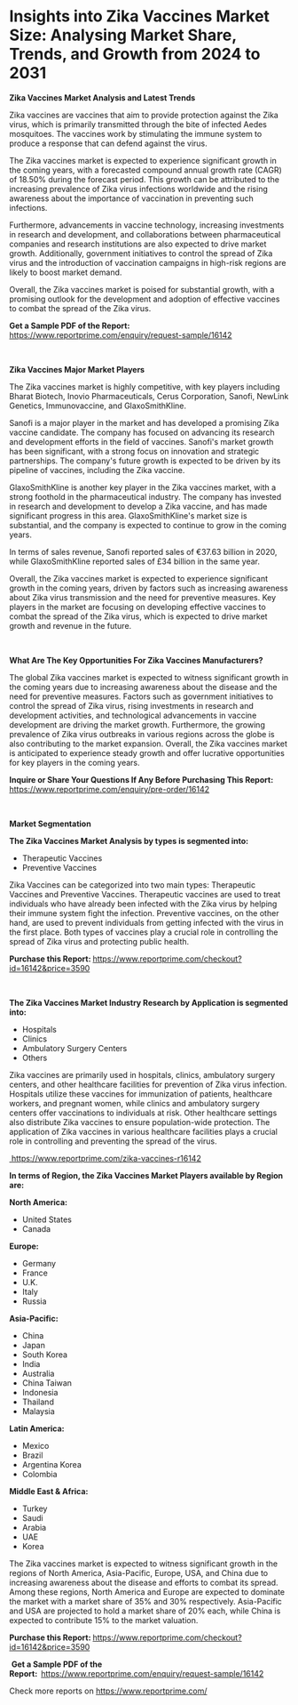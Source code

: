 <p><h1>Insights into Zika Vaccines Market Size: Analysing Market Share, Trends, and Growth from 2024 to 2031</h1></p><p><strong>Zika Vaccines Market Analysis and Latest Trends</strong></p>
<p><p>Zika vaccines are vaccines that aim to provide protection against the Zika virus, which is primarily transmitted through the bite of infected Aedes mosquitoes. The vaccines work by stimulating the immune system to produce a response that can defend against the virus.</p><p>The Zika vaccines market is expected to experience significant growth in the coming years, with a forecasted compound annual growth rate (CAGR) of 18.50% during the forecast period. This growth can be attributed to the increasing prevalence of Zika virus infections worldwide and the rising awareness about the importance of vaccination in preventing such infections.</p><p>Furthermore, advancements in vaccine technology, increasing investments in research and development, and collaborations between pharmaceutical companies and research institutions are also expected to drive market growth. Additionally, government initiatives to control the spread of Zika virus and the introduction of vaccination campaigns in high-risk regions are likely to boost market demand.</p><p>Overall, the Zika vaccines market is poised for substantial growth, with a promising outlook for the development and adoption of effective vaccines to combat the spread of the Zika virus.</p></p>
<p><strong>Get a Sample PDF of the Report:&nbsp;</strong> <a href="https://www.reportprime.com/enquiry/request-sample/16142">https://www.reportprime.com/enquiry/request-sample/16142</a></p>
<p>&nbsp;</p>
<p><strong>Zika Vaccines Major Market Players</strong></p>
<p><p>The Zika vaccines market is highly competitive, with key players including Bharat Biotech, Inovio Pharmaceuticals, Cerus Corporation, Sanofi, NewLink Genetics, Immunovaccine, and GlaxoSmithKline. </p><p>Sanofi is a major player in the market and has developed a promising Zika vaccine candidate. The company has focused on advancing its research and development efforts in the field of vaccines. Sanofi's market growth has been significant, with a strong focus on innovation and strategic partnerships. The company's future growth is expected to be driven by its pipeline of vaccines, including the Zika vaccine.</p><p>GlaxoSmithKline is another key player in the Zika vaccines market, with a strong foothold in the pharmaceutical industry. The company has invested in research and development to develop a Zika vaccine, and has made significant progress in this area. GlaxoSmithKline's market size is substantial, and the company is expected to continue to grow in the coming years.</p><p>In terms of sales revenue, Sanofi reported sales of €37.63 billion in 2020, while GlaxoSmithKline reported sales of £34 billion in the same year.</p><p>Overall, the Zika vaccines market is expected to experience significant growth in the coming years, driven by factors such as increasing awareness about Zika virus transmission and the need for preventive measures. Key players in the market are focusing on developing effective vaccines to combat the spread of the Zika virus, which is expected to drive market growth and revenue in the future.</p></p>
<p>&nbsp;</p>
<p><strong>What Are The Key Opportunities For Zika Vaccines Manufacturers?</strong></p>
<p><p>The global Zika vaccines market is expected to witness significant growth in the coming years due to increasing awareness about the disease and the need for preventive measures. Factors such as government initiatives to control the spread of Zika virus, rising investments in research and development activities, and technological advancements in vaccine development are driving the market growth. Furthermore, the growing prevalence of Zika virus outbreaks in various regions across the globe is also contributing to the market expansion. Overall, the Zika vaccines market is anticipated to experience steady growth and offer lucrative opportunities for key players in the coming years.</p></p>
<p><strong>Inquire or Share Your Questions If Any Before Purchasing This Report:</strong> <a href="https://www.reportprime.com/enquiry/pre-order/16142">https://www.reportprime.com/enquiry/pre-order/16142</a></p>
<p>&nbsp;</p>
<p><strong>Market Segmentation</strong></p>
<p><strong>The Zika Vaccines Market Analysis by types is segmented into:</strong></p>
<p><ul><li>Therapeutic Vaccines</li><li>Preventive Vaccines</li></ul></p>
<p><p>Zika Vaccines can be categorized into two main types: Therapeutic Vaccines and Preventive Vaccines. Therapeutic vaccines are used to treat individuals who have already been infected with the Zika virus by helping their immune system fight the infection. Preventive vaccines, on the other hand, are used to prevent individuals from getting infected with the virus in the first place. Both types of vaccines play a crucial role in controlling the spread of Zika virus and protecting public health.</p></p>
<p><strong>Purchase this Report:&nbsp;</strong><a href="https://www.reportprime.com/checkout?id=16142&price=3590">https://www.reportprime.com/checkout?id=16142&price=3590</a></p>
<p>&nbsp;</p>
<p><strong>The Zika Vaccines Market Industry Research by Application is segmented into:</strong></p>
<p><ul><li>Hospitals</li><li>Clinics</li><li>Ambulatory Surgery Centers</li><li>Others</li></ul></p>
<p><p>Zika vaccines are primarily used in hospitals, clinics, ambulatory surgery centers, and other healthcare facilities for prevention of Zika virus infection. Hospitals utilize these vaccines for immunization of patients, healthcare workers, and pregnant women, while clinics and ambulatory surgery centers offer vaccinations to individuals at risk. Other healthcare settings also distribute Zika vaccines to ensure population-wide protection. The application of Zika vaccines in various healthcare facilities plays a crucial role in controlling and preventing the spread of the virus.</p></p>
<p><a href="https://www.reportprime.com/zika-vaccines-r16142">&nbsp;https://www.reportprime.com/zika-vaccines-r16142</a></p>
<p><strong>In terms of Region, the Zika Vaccines Market Players available by Region are:</strong></p>
<p>
    <p> <strong> North America: </strong>
        <ul>
            <li>United States</li>
            <li>Canada</li>
        </ul>
        </p> 
    <p> <strong> Europe: </strong>
        <ul>
            <li>Germany</li>
            <li>France</li>
            <li>U.K.</li>
            <li>Italy</li>
            <li>Russia</li>
        </ul>
        </p> 
    <p> <strong> Asia-Pacific: </strong>
        <ul>
            <li>China</li>
            <li>Japan</li>
            <li>South Korea</li>
            <li>India</li>
            <li>Australia</li>
            <li>China Taiwan</li>
            <li>Indonesia</li>
            <li>Thailand</li>
            <li>Malaysia</li>
        </ul>
        </p> 
    <p> <strong> Latin America: </strong>
        <ul>
            <li>Mexico</li>
            <li>Brazil</li>
            <li>Argentina Korea</li>
            <li>Colombia</li>
        </ul>
        </p> 
    <p> <strong> Middle East & Africa: </strong>
        <ul>
            <li>Turkey</li>
            <li>Saudi</li>
            <li>Arabia</li>
            <li>UAE</li>
            <li>Korea</li>
        </ul>
    </p>
    </p>
<p><p>The Zika vaccines market is expected to witness significant growth in the regions of North America, Asia-Pacific, Europe, USA, and China due to increasing awareness about the disease and efforts to combat its spread. Among these regions, North America and Europe are expected to dominate the market with a market share of 35% and 30% respectively. Asia-Pacific and USA are projected to hold a market share of 20% each, while China is expected to contribute 15% to the market valuation.</p></p>
<p><strong>Purchase this Report: </strong><a href="https://www.reportprime.com/checkout?id=16142&price=3590">https://www.reportprime.com/checkout?id=16142&price=3590</a></p>
<p>&nbsp;<strong>Get a Sample PDF of the Report:&nbsp;&nbsp;</strong><a href="https://www.reportprime.com/enquiry/request-sample/16142">https://www.reportprime.com/enquiry/request-sample/16142</a></p>
<p><strong></strong></p>
<p>Check more reports on <a href="https://www.reportprime.com/">https://www.reportprime.com/</a></p>